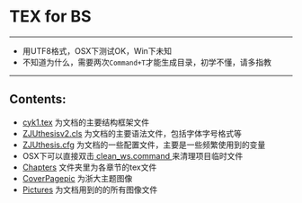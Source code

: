 # TEX for BS

---
- 用UTF8格式，OSX下测试OK，Win下未知
- 不知道为什么，需要两次`Command+T`才能生成目录，初学不懂，请多指教

---
## Contents:


- [cyk1.tex](./cyk1.tex) 为文档的主要结构框架文件
- [ZJUthesisv2.cls](./ZJUthesisv2.cls) 为文档的主要语法文件，包括字体字号格式等
- [ZJUthesis.cfg](./ZJUthesis.cfg) 为文档的一些配置文件，主要是一些频繁使用到的变量
- OSX下可以直接双击[ clean_ws.command ](./clean_ws.command)来清理项目临时文件
- [Chapters](./Chapters) 文件夹里为各章节的tex文件
- [CoverPagepic](./CoverPagepic) 为浙大主题图像
- [Pictures](./Pictures) 为文档用到的的所有图像文件
